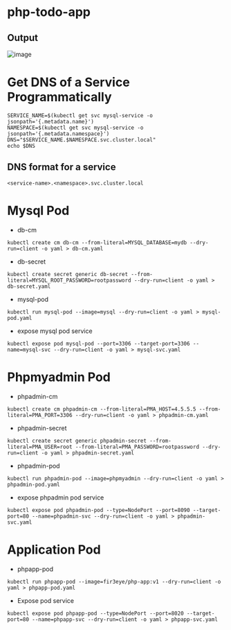 # php-todo-app
## Output
![image](https://github.com/user-attachments/assets/6c5b5464-d7b8-446e-afcb-f25804bcff69)
<!-- <table>
  <tr>
    <td>
      <a href="https://youtu.be/jehqpSE6gBE?si=QIgqcP6f_OEdUNZs" target="_blank">
        <img src="https://ytcards.demolab.com/?id=jehqpSE6gBE&title=Part+-+19.+Deploying+PHP+Todo+App+on+Kubernetes+with+MySQL+and+phpMyAdmin+Configuration+%7C+%40SenDevOps&lang=en&timestamp=0&background_color=%230d1117&title_color=%23ffffff&stats_color=%23dedede&max_title_lines=1&width=250&border_radius=5" 
        alt="Part - 19. Deploying PHP Todo App on Kubernetes with MySQL and phpMyAdmin Configuration | @SenDevOps" width="250" style="border-radius:5px;">
      </a>
    </td>
    <td>
      <a href="https://youtu.be/Ra36g3BBT_I?si=TYIYLHX53eke_J7w" target="_blank">
        <img src="https://ytcards.demolab.com/?id=Ra36g3BBT_I&title=Part+-+20.+Deploy+3+Tier+PHP+Application+on+Kubernetes+Using+ArgoCD+%7C+%40SenDevOps+%23devops&lang=en&timestamp=0&background_color=%230d1117&title_color=%23ffffff&stats_color=%23dedede&max_title_lines=1&width=250&border_radius=5" 
        alt="Part - 20. Deploy 3 Tier PHP Application on Kubernetes Using ArgoCD | @SenDevOps #devops" width="250" style="border-radius:5px;">
      </a>
    </td>
    <td>
      <a href="https://youtu.be/LD7CVc_CyGE?si=T3xXtJpW6tnRnG6F" target="_blank">
        <img src="https://ytcards.demolab.com/?id=LD7CVc_CyGE&title=Part+-+21.+PHP+3+Tier+Application+Deploy+on+Kubernetes+%7C+Host+Problem+Solved+%7C+%40SenDevOps+%23devops&lang=en&timestamp=0&background_color=%230d1117&title_color=%23ffffff&stats_color=%23dedede&max_title_lines=1&width=250&border_radius=5" 
        alt="Part - 21. PHP 3 Tier Application Deploy on Kubernetes | Host Problem Solved | @SenDevOps #devops" width="250" style="border-radius:5px;">
      </a>
    </td>
  </tr>
</table> -->


# Get DNS of a Service Programmatically
```
SERVICE_NAME=$(kubectl get svc mysql-service -o jsonpath='{.metadata.name}')
NAMESPACE=$(kubectl get svc mysql-service -o jsonpath='{.metadata.namespace}')
DNS="$SERVICE_NAME.$NAMESPACE.svc.cluster.local"
echo $DNS
```
## DNS format for a service
```
<service-name>.<namespace>.svc.cluster.local
```
# Mysql Pod
- db-cm
```
kubectl create cm db-cm --from-literal=MYSQL_DATABASE=mydb --dry-run=client -o yaml > db-cm.yaml
```
- db-secret

```
kubectl create secret generic db-secret --from-literal=MYSQL_ROOT_PASSWORD=rootpassword --dry-run=client -o yaml > db-secret.yaml
```
- mysql-pod
```
kubectl run mysql-pod --image=mysql --dry-run=client -o yaml > mysql-pod.yaml
```

- expose mysql pod service
```
kubectl expose pod mysql-pod --port=3306 --target-port=3306 --name=mysql-svc --dry-run=client -o yaml > mysql-svc.yaml
```

# Phpmyadmin Pod
- phpadmin-cm
```
kubectl create cm phpadmin-cm --from-literal=PMA_HOST=4.5.5.5 --from-literal=PMA_PORT=3306 --dry-run=client -o yaml > phpadmin-cm.yaml
```
- phpadmin-secret

```
kubectl create secret generic phpadmin-secret --from-literal=PMA_USER=root --from-literal=PMA_PASSWORD=rootpassword --dry-run=client -o yaml > phpadmin-secret.yaml
```
- phpadmin-pod
```
kubectl run phpadmin-pod --image=phpmyadmin --dry-run=client -o yaml > phpadmin-pod.yaml
```

- expose phpadmin pod service
```
kubectl expose pod phpadmin-pod --type=NodePort --port=8090 --target-port=80 --name=phpadmin-svc --dry-run=client -o yaml > phpadmin-svc.yaml
```
# Application Pod
- phpapp-pod
```
kubectl run phpapp-pod --image=fir3eye/php-app:v1 --dry-run=client -o yaml > phpapp-pod.yaml
```
- Expose pod service
```
kubectl expose pod phpapp-pod --type=NodePort --port=8020 --target-port=80 --name=phpapp-svc --dry-run=client -o yaml > phpapp-svc.yaml
```
